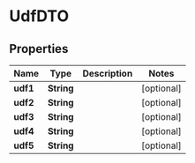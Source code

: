 

# UdfDTO


## Properties

Name | Type | Description | Notes
------------ | ------------- | ------------- | -------------
**udf1** | **String** |  |  [optional]
**udf2** | **String** |  |  [optional]
**udf3** | **String** |  |  [optional]
**udf4** | **String** |  |  [optional]
**udf5** | **String** |  |  [optional]




